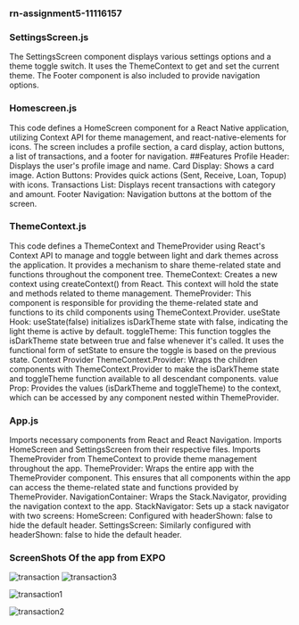 ### rn-assignment5-11116157

### SettingsScreen.js
The SettingsScreen component displays various settings options and a theme toggle switch. It uses the ThemeContext to get and set the current theme. The Footer component is also included to provide navigation options.

### Homescreen.js
This code defines a HomeScreen component for a React Native application, utilizing Context API for theme management, and react-native-elements for icons. The screen includes a profile section, a card display, action buttons, a list of transactions, and a footer for navigation.
##Features
Profile Header: Displays the user's profile image and name.
Card Display: Shows a card image.
Action Buttons: Provides quick actions (Sent, Receive, Loan, Topup) with icons.
Transactions List: Displays recent transactions with category and amount.
Footer Navigation: Navigation buttons at the bottom of the screen.

### ThemeContext.js
This code defines a ThemeContext and ThemeProvider using React's Context API to manage and toggle between light and dark themes across the application. It provides a mechanism to share theme-related state and functions throughout the component tree.
ThemeContext: Creates a new context using createContext() from React. This context will hold the state and methods related to theme management.
ThemeProvider: This component is responsible for providing the theme-related state and functions to its child components using ThemeContext.Provider.
useState Hook: useState(false) initializes isDarkTheme state with false, indicating the light theme is active by default.
toggleTheme: This function toggles the isDarkTheme state between true and false whenever it's called. It uses the functional form of setState to ensure the toggle is based on the previous state.
Context Provider
ThemeContext.Provider: Wraps the children components with ThemeContext.Provider to make the isDarkTheme state and toggleTheme function available to all descendant components.
value Prop: Provides the values (isDarkTheme and toggleTheme) to the context, which can be accessed by any component nested within ThemeProvider.

### App.js
Imports necessary components from React and React Navigation.
Imports HomeScreen and SettingsScreen from their respective files.
Imports ThemeProvider from ThemeContext to provide theme management throughout the app.
ThemeProvider: Wraps the entire app with the ThemeProvider component. This ensures that all components within the app can access the theme-related state and functions provided by ThemeProvider.
NavigationContainer: Wraps the Stack.Navigator, providing the navigation context to the app.
StackNavigator: Sets up a stack navigator with two screens:
HomeScreen: Configured with headerShown: false to hide the default header.
SettingsScreen: Similarly configured with headerShown: false to hide the default header.

### ScreenShots Of the app from EXPO
![transaction](https://github.com/Shutarah1/rn-assignment5-11116157/assets/169838342/d1ab54bf-a27a-4723-83f9-79e90111f8c8)
![transaction3](https://github.com/Shutarah1/rn-assignment5-11116157/assets/169838342/35ba456f-117b-48d3-9389-34ff3d83cbda)

![transaction1](https://github.com/Shutarah1/rn-assignment5-11116157/assets/169838342/0661acb6-b125-4650-8347-a69db6a6aab5)

![transaction2](https://github.com/Shutarah1/rn-assignment5-11116157/assets/169838342/528e138c-636e-4b8f-8978-a3de764c3cf4)


